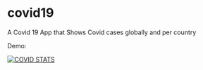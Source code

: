 # covid19

A Covid 19 App that Shows Covid cases globally and per country

Demo:

[![COVID STATS](https://i9.ytimg.com/vi/04LIHmsjCLk/mq2.jpg?sqp=COj9u4IG&rs=AOn4CLDarRgfU9FTER_yaAShXZlDuhYJpA)](https://www.youtube.com/watch?v=04LIHmsjCLk)


